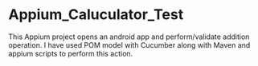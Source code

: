 # Appium_Caluculator_Test

This Appium project opens an android app and perform/validate addition operation. I have used POM model with Cucumber along with Maven and appium scripts to perform this action. 
